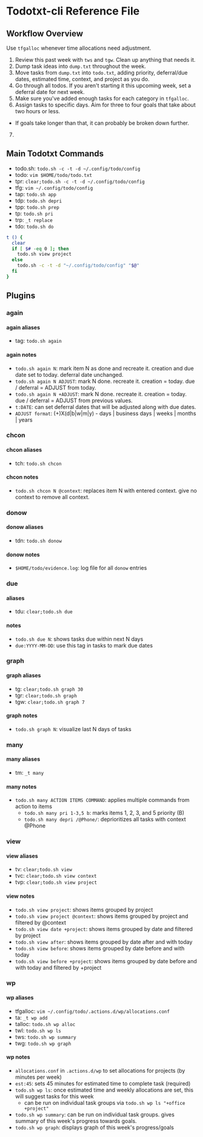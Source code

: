 # Todotxt-cli Reference File

## Workflow Overview

Use `tfgalloc` whenever time allocations need adjustment.

1. Review this past week with `tws` and `tgw`. Clean up anything that needs it.
2. Dump task ideas into `dump.txt` throughout the week.
3. Move tasks from `dump.txt` into `todo.txt`, adding priority, deferral/due dates, estimated time, context, and project as you do.
4. Go through all todos. If you aren't starting it this upcoming week, set a deferral date for next week.
5. Make sure you've added enough tasks for each category in `tfgalloc`.
6. Assign tasks to specific days. Aim for three to four goals that take about two hours or less.
  - If goals take longer than that, it can probably be broken down further.
7. 

## Main Todotxt Commands

- todo.sh: `todo.sh -c -t -d ~/.config/todo/config`
- todo: `vim $HOME/todo/todo.txt`
- tpr: `clear;todo.sh -c -t -d ~/.config/todo/config`
- tfg: `vim ~/.config/todo/config`
- tap: `todo.sh app`
- tdp: `todo.sh depri`
- tpp: `todo.sh prep`
- tp: `todo.sh pri`
- trp: `_t replace`
- tdo: `todo.sh do`

```bash
t () {
  clear
  if [ $# -eq 0 ]; then
    todo.sh view project
  else
    todo.sh -c -t -d "~/.config/todo/config" "$@"
  fi
}
```

## Plugins

### again

#### again aliases

* tag: `todo.sh again`

#### again notes

* `todo.sh again N`: mark item N as done and recreate it. creation and due date set to today. deferral date unchanged.
* `todo.sh again N ADJUST`: mark N done. recreate it. creation = today. due / deferral = ADJUST from today.
* `todo.sh again N +ADJUST`: mark N done. recreate it. creation = today. due / deferral = ADJUST from previous values.
* `t:DATE`: can set deferral dates that will be adjusted along with due dates.
* `ADJUST format`: (+)X(d|b|w|m|y) - days | business days | weeks | months | years

### chcon

#### chcon aliases

* tch: `todo.sh chcon`

#### chcon notes

* `todo.sh chcon N @context`: replaces item N with entered context. give no context to remove all context.

### donow

#### donow aliases

* tdn: `todo.sh donow`

#### donow notes

* `$HOME/todo/evidence.log`: log file for all `donow` entries

### due

#### aliases

* tdu: `clear;todo.sh due`

#### notes

* `todo.sh due N`: shows tasks due within next N days
* `due:YYYY-MM-DD`: use this tag in tasks to mark due dates

### graph

#### graph aliases

* tg: `clear;todo.sh graph 30`
* tgr: `clear;todo.sh graph`
* tgw: `clear;todo.sh graph 7`

#### graph notes

* `todo.sh graph N`: visualize last N days of tasks

### many

#### many aliases

* tm: `_t many`

#### many notes

* `todo.sh many ACTION ITEMS COMMAND`: applies multiple commands from action to items
  * `todo.sh many pri 1-3,5 b`: marks items 1, 2, 3, and 5 priority (B)
  * `todo.sh many depri /@Phone/`: deprioritizes all tasks with context @Phone

### view

#### view aliases

* tv: `clear;todo.sh view`
* tvc: `clear;todo.sh view context`
* tvp: `clear;todo.sh view project`

#### view notes

* `todo.sh view project`: shows items grouped by project
* `todo.sh view project @context`: shows items grouped by project and filtered by @context
* `todo.sh view date +project`: shows items grouped by date and filtered by project
* `todo.sh view after`: shows items grouped by date after and with today
* `todo.sh view before`: shows items grouped by date before and with today
* `todo.sh view before +project`: shows items grouped by date before and with today and filtered by +project

### wp

#### wp aliases

* tfgalloc: `vim ~/.config/todo/.actions.d/wp/allocations.conf`
* ta: `_t wp add`
* talloc: `todo.sh wp alloc`
* twl: `todo.sh wp ls`
* tws: `todo.sh wp summary`
* twg: `todo.sh wp graph`

#### wp notes

* `allocations.conf` in `.actions.d/wp` to set allocations for projects (by minutes per week)
* `est:45`: sets 45 minutes for estimated time to complete task (required)
* `todo.sh wp ls`: once estimated time and weekly allocations are set, this will suggest tasks for this week
  * can be run on individual task groups via `todo.sh wp ls "+office +project"`
* `todo.sh wp summary`: can be run on individual task groups. gives summary of this week's progress towards goals.
* `todo.sh wp graph`: displays graph of this week's progress/goals
